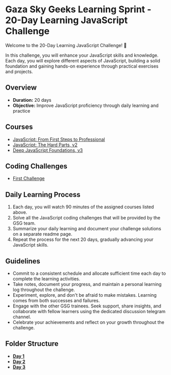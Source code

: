 
# Gaza Sky Geeks Learning Sprint - 20-Day Learning JavaScript Challenge

Welcome to the 20-Day Learning JavaScript Challenge! 🚀

In this challenge, you will enhance your JavaScript skills and knowledge. Each day, you will explore different aspects of JavaScript, building a solid foundation and gaining hands-on experience through practical exercises and projects.

## Overview
- **Duration:** 20 days
- **Objective:** Improve JavaScript proficiency through daily learning and practice


## Courses
 - [JavaScript: From First Steps to Professional](https://frontendmasters.com/courses/javascript-first-steps/)
 - [JavaScript: The Hard Parts, v2](https://frontendmasters.com/courses/javascript-hard-parts-v2/)
 - [Deep JavaScript Foundations, v3](https://frontendmasters.com/courses/deep-javascript-v3/)

## Coding Challenges
 - [First Challenge](https://www.freecodecamp.org/learn/javascript-algorithms-and-data-structures/basic-algorithm-scripting/convert-celsius-to-fahrenheit)


## Daily Learning Process
1. Each day, you will watch 90 minutes of the assigned courses listed above.
2. Solve all the JavaScript coding challenges that will be provided by the GSG team.
3. Summarize your daily learning and document your challenge solutions on a separate readme page.
4. Repeat the process for the next 20 days, gradually advancing your JavaScript skills.



## Guidelines
- Commit to a consistent schedule and allocate sufficient time each day to complete the learning activities.
- Take notes, document your progress, and maintain a personal learning log throughout the challenge.
- Experiment, explore, and don't be afraid to make mistakes. Learning comes from both successes and failures.
- Engage with the other GSG trainees. Seek support, share insights, and collaborate with fellow learners using the dedicated discussion telegram channel.
- Celebrate your achievements and reflect on your growth throughout the challenge.

## Folder Structure
-  [**Day 1**](https://github.com/moath00/Mastering-JavaScript-in-20-Days/blob/main/Day1.md)
-  [**Day 2**](https://github.com/moath00/Mastering-JavaScript-in-20-Days/blob/main/Day2.md)
-  [**Day 3**](https://github.com/moath00/Mastering-JavaScript-in-20-Days/blob/main/Day3.md)